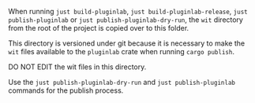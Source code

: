 When running `just build-pluginlab`, `just build-pluginlab-release`, `just publish-pluginlab` or `just publish-pluginlab-dry-run`, the `wit` directory from the root of the project is copied over to this folder.

This directory is versioned under git because it is necessary to make the `wit` files available to the `pluginlab` crate when running `cargo publish`.

DO NOT EDIT the wit files in this directory.

Use the `just publish-pluginlab-dry-run` and `just publish-pluginlab` commands for the publish process.
